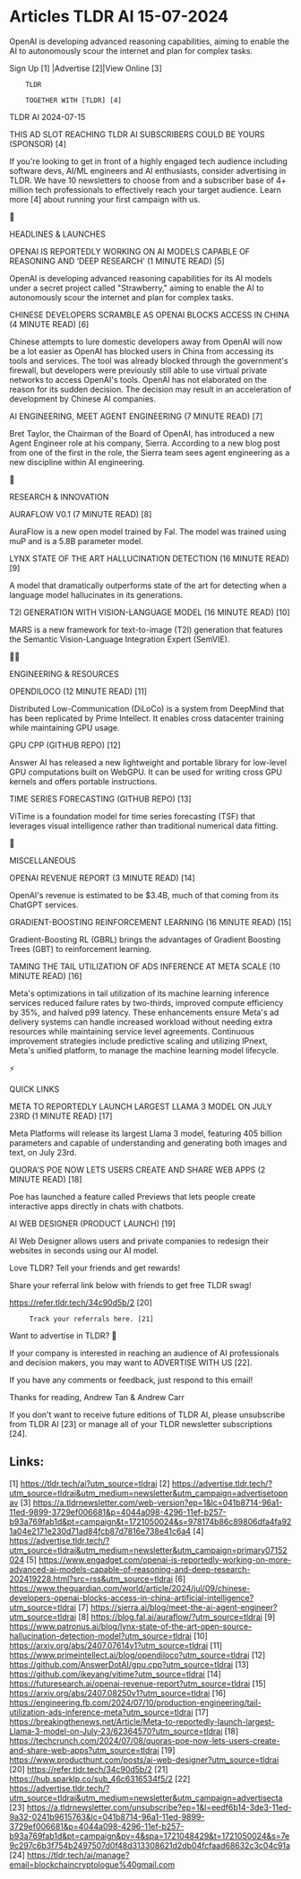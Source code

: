 # Articles TLDR AI 15-07-2024

OpenAI is developing advanced reasoning capabilities, aiming to enable
the AI to autonomously scour the internet and plan for complex
tasks.  

 Sign Up [1] |Advertise [2]|View Online [3] 

		TLDR 

		TOGETHER WITH [TLDR] [4]

TLDR AI 2024-07-15

 THIS AD SLOT REACHING TLDR AI SUBSCRIBERS COULD BE YOURS (SPONSOR)
[4] 

 If you're looking to get in front of a highly engaged tech audience
including software devs, AI/ML engineers and AI enthusiasts, consider
advertising in TLDR. We have 10 newsletters to choose from and a
subscriber base of 4+ million tech professionals to effectively reach
your target audience. Learn more [4] about running your first campaign
with us. 

🚀 

HEADLINES & LAUNCHES

 OPENAI IS REPORTEDLY WORKING ON AI MODELS CAPABLE OF REASONING AND
‘DEEP RESEARCH' (1 MINUTE READ) [5] 

 OpenAI is developing advanced reasoning capabilities for its AI
models under a secret project called "Strawberry," aiming to enable
the AI to autonomously scour the internet and plan for complex tasks. 

 CHINESE DEVELOPERS SCRAMBLE AS OPENAI BLOCKS ACCESS IN CHINA (4
MINUTE READ) [6] 

 Chinese attempts to lure domestic developers away from OpenAI will
now be a lot easier as OpenAI has blocked users in China from
accessing its tools and services. The tool was already blocked through
the government's firewall, but developers were previously still able
to use virtual private networks to access OpenAI's tools. OpenAI has
not elaborated on the reason for its sudden decision. The decision may
result in an acceleration of development by Chinese AI companies. 

 AI ENGINEERING, MEET AGENT ENGINEERING (7 MINUTE READ) [7] 

 Bret Taylor, the Chairman of the Board of OpenAI, has introduced a
new Agent Engineer role at his company, Sierra. According to a new
blog post from one of the first in the role, the Sierra team sees
agent engineering as a new discipline within AI engineering. 

🧠 

RESEARCH & INNOVATION

 AURAFLOW V0.1 (7 MINUTE READ) [8] 

 AuraFlow is a new open model trained by Fal. The model was trained
using muP and is a 5.8B parameter model. 

 LYNX STATE OF THE ART HALLUCINATION DETECTION (16 MINUTE READ) [9] 

 A model that dramatically outperforms state of the art for detecting
when a language model hallucinates in its generations. 

 T2I GENERATION WITH VISION-LANGUAGE MODEL (16 MINUTE READ) [10] 

 MARS is a new framework for text-to-image (T2I) generation that
features the Semantic Vision-Language Integration Expert (SemVIE). 

🧑‍💻 

ENGINEERING & RESOURCES

 OPENDILOCO (12 MINUTE READ) [11] 

 Distributed Low-Communication (DiLoCo) is a system from DeepMind that
has been replicated by Prime Intellect. It enables cross datacenter
training while maintaining GPU usage. 

 GPU CPP (GITHUB REPO) [12] 

 Answer AI has released a new lightweight and portable library for
low-level GPU computations built on WebGPU. It can be used for writing
cross GPU kernels and offers portable instructions. 

 TIME SERIES FORECASTING (GITHUB REPO) [13] 

 ViTime is a foundation model for time series forecasting (TSF) that
leverages visual intelligence rather than traditional numerical data
fitting. 

🎁 

MISCELLANEOUS

 OPENAI REVENUE REPORT (3 MINUTE READ) [14] 

 OpenAI's revenue is estimated to be $3.4B, much of that coming from
its ChatGPT services. 

 GRADIENT-BOOSTING REINFORCEMENT LEARNING (16 MINUTE READ) [15] 

 Gradient-Boosting RL (GBRL) brings the advantages of Gradient
Boosting Trees (GBT) to reinforcement learning. 

 TAMING THE TAIL UTILIZATION OF ADS INFERENCE AT META SCALE (10 MINUTE
READ) [16] 

 Meta's optimizations in tail utilization of its machine learning
inference services reduced failure rates by two-thirds, improved
compute efficiency by 35%, and halved p99 latency. These enhancements
ensure Meta's ad delivery systems can handle increased workload
without needing extra resources while maintaining service level
agreements. Continuous improvement strategies include predictive
scaling and utilizing IPnext, Meta's unified platform, to manage the
machine learning model lifecycle. 

⚡ 

QUICK LINKS

 META TO REPORTEDLY LAUNCH LARGEST LLAMA 3 MODEL ON JULY 23RD (1
MINUTE READ) [17] 

 Meta Platforms will release its largest Llama 3 model, featuring 405
billion parameters and capable of understanding and generating both
images and text, on July 23rd. 

 QUORA'S POE NOW LETS USERS CREATE AND SHARE WEB APPS (2 MINUTE READ)
[18] 

 Poe has launched a feature called Previews that lets people create
interactive apps directly in chats with chatbots. 

 AI WEB DESIGNER (PRODUCT LAUNCH) [19] 

 AI Web Designer allows users and private companies to redesign their
websites in seconds using our AI model. 

Love TLDR? Tell your friends and get rewards!

 Share your referral link below with friends to get free TLDR swag! 

 https://refer.tldr.tech/34c90d5b/2 [20] 

		 Track your referrals here. [21] 

Want to advertise in TLDR? 📰

 If your company is interested in reaching an audience of AI
professionals and decision makers, you may want to ADVERTISE WITH US
[22]. 

 If you have any comments or feedback, just respond to this email! 

Thanks for reading, 
Andrew Tan & Andrew Carr 

If you don't want to receive future editions of TLDR AI, please
unsubscribe from TLDR AI [23] or manage all of your TLDR newsletter
subscriptions [24]. 

 

Links:
------
[1] https://tldr.tech/ai?utm_source=tldrai
[2] https://advertise.tldr.tech/?utm_source=tldrai&utm_medium=newsletter&utm_campaign=advertisetopnav
[3] https://a.tldrnewsletter.com/web-version?ep=1&lc=041b8714-96a1-11ed-9899-3729ef006681&p=4044a098-4296-11ef-b257-b93a769fab1d&pt=campaign&t=1721050024&s=978174b86c89806dfa4fa921a04e2171e230d71ad84fcb87d7816e738e41c6a4
[4] https://advertise.tldr.tech/?utm_source=tldrai&utm_medium=newsletter&utm_campaign=primary07152024
[5] https://www.engadget.com/openai-is-reportedly-working-on-more-advanced-ai-models-capable-of-reasoning-and-deep-research-202419228.html?src=rss&utm_source=tldrai
[6] https://www.theguardian.com/world/article/2024/jul/09/chinese-developers-openai-blocks-access-in-china-artificial-intelligence?utm_source=tldrai
[7] https://sierra.ai/blog/meet-the-ai-agent-engineer?utm_source=tldrai
[8] https://blog.fal.ai/auraflow/?utm_source=tldrai
[9] https://www.patronus.ai/blog/lynx-state-of-the-art-open-source-hallucination-detection-model?utm_source=tldrai
[10] https://arxiv.org/abs/2407.07614v1?utm_source=tldrai
[11] https://www.primeintellect.ai/blog/opendiloco?utm_source=tldrai
[12] https://github.com/AnswerDotAI/gpu.cpp?utm_source=tldrai
[13] https://github.com/ikeyang/vitime?utm_source=tldrai
[14] https://futuresearch.ai/openai-revenue-report?utm_source=tldrai
[15] https://arxiv.org/abs/2407.08250v1?utm_source=tldrai
[16] https://engineering.fb.com/2024/07/10/production-engineering/tail-utilization-ads-inference-meta?utm_source=tldrai
[17] https://breakingthenews.net/Article/Meta-to-reportedly-launch-largest-Llama-3-model-on-July-23/62364570?utm_source=tldrai
[18] https://techcrunch.com/2024/07/08/quoras-poe-now-lets-users-create-and-share-web-apps?utm_source=tldrai
[19] https://www.producthunt.com/posts/ai-web-designer?utm_source=tldrai
[20] https://refer.tldr.tech/34c90d5b/2
[21] https://hub.sparklp.co/sub_46c6316534f5/2
[22] https://advertise.tldr.tech/?utm_source=tldrai&utm_medium=newsletter&utm_campaign=advertisecta
[23] https://a.tldrnewsletter.com/unsubscribe?ep=1&l=eedf6b14-3de3-11ed-9a32-0241b9615763&lc=041b8714-96a1-11ed-9899-3729ef006681&p=4044a098-4296-11ef-b257-b93a769fab1d&pt=campaign&pv=4&spa=1721048429&t=1721050024&s=7e9c297c6b3f754b2497507d0f48d313308621d2db04fcfaad68632c3c04c91a
[24] https://tldr.tech/ai/manage?email=blockchaincryptologue%40gmail.com